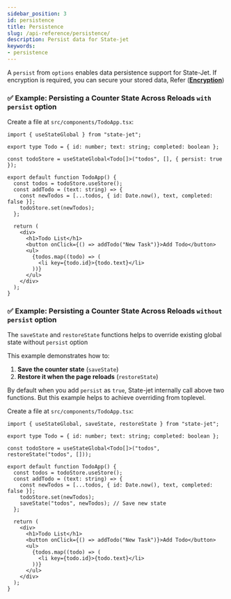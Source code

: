```yaml
---
sidebar_position: 3
id: persistence
title: Persistence
slug: /api-reference/persistence/
description: Persist data for State-jet
keywords:
- persistence
---
```


A `persist` from `options` enables data persistence support for State-Jet. If encryption is required, you can secure your stored data, Refer (**[Encryption](/docs/api-reference/encryption)**)

### ✅ Example: Persisting a Counter State Across Reloads `with persist` option

Create a file at `src/components/TodoApp.tsx`:

```tsx title="src/components/TodoApp.tsx"
import { useStateGlobal } from "state-jet";

export type Todo = { id: number; text: string; completed: boolean };

const todoStore = useStateGlobal<Todo[]>("todos", [], { persist: true });

export default function TodoApp() {
  const todos = todoStore.useStore();
  const addTodo = (text: string) => {
    const newTodos = [...todos, { id: Date.now(), text, completed: false }];
    todoStore.set(newTodos);
  };

  return (
    <div>
      <h1>Todo List</h1>
      <button onClick={() => addTodo("New Task")}>Add Todo</button>
      <ul>
        {todos.map((todo) => (
          <li key={todo.id}>{todo.text}</li>
        ))}
      </ul>
    </div>
  );
}
```

### ✅ Example: Persisting a Counter State Across Reloads `without persist` option

The `saveState` and `restoreState` functions helps to override existing global state without `persist` option

This example demonstrates how to:

1. **Save the counter state** (`saveState`)
2. **Restore it when the page reloads** (`restoreState`)

By default when you add `persist` as `true`, State-jet internally call above two functions. But this example helps to achieve overriding from toplevel.

Create a file at `src/components/TodoApp.tsx`:

```tsx title="src/components/TodoApp.tsx"
import { useStateGlobal, saveState, restoreState } from "state-jet";

export type Todo = { id: number; text: string; completed: boolean };

const todoStore = useStateGlobal<Todo[]>("todos", restoreState("todos", []));

export default function TodoApp() {
  const todos = todoStore.useStore();
  const addTodo = (text: string) => {
    const newTodos = [...todos, { id: Date.now(), text, completed: false }];
    todoStore.set(newTodos);
    saveState("todos", newTodos); // Save new state
  };

  return (
    <div>
      <h1>Todo List</h1>
      <button onClick={() => addTodo("New Task")}>Add Todo</button>
      <ul>
        {todos.map((todo) => (
          <li key={todo.id}>{todo.text}</li>
        ))}
      </ul>
    </div>
  );
}
```
